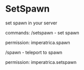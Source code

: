 # SetSpawn
set spawn in your server


commands:
/setspawn - set spawn 

permission: imperatrica.spawn


/spawn - teleport to spawn

permission: imperatrica.setspawn

